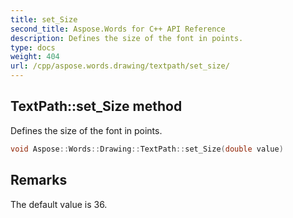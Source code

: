 ```yaml
---
title: set_Size
second_title: Aspose.Words for C++ API Reference
description: Defines the size of the font in points.
type: docs
weight: 404
url: /cpp/aspose.words.drawing/textpath/set_size/
---
```

## TextPath::set_Size method


Defines the size of the font in points.

```cpp
void Aspose::Words::Drawing::TextPath::set_Size(double value)
```

## Remarks


The default value is 36. 
